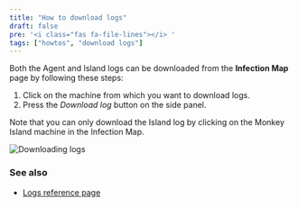 ```yaml
---
title: "How to download logs"
draft: false
pre: '<i class="fas fa-file-lines"></i> '
tags: ["howtos", "download logs"]
---
```


Both the Agent and Island logs can be downloaded from the **Infection Map**
page by following these steps:

1. Click on the machine from which you want to download logs.
1. Press the _Download log_ button on the side panel.

Note that you can only download the Island log by clicking on the Monkey Island
machine in the Infection Map.

![Downloading logs](/images/island/infection-map-page/agent-log-download.png "Downloading logs")

### See also

- [Logs reference page](/reference/logs)
